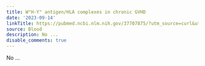```yaml
---
title: W"H-Y" antigen/HLA complexes in chronic GVHD
date: '2023-09-14'
linkTitle: https://pubmed.ncbi.nlm.nih.gov/37707875/?utm_source=curl&utm_medium=rss&utm_campaign=journals&utm_content=7603509&fc=None&ff=20230914180826&v=2.17.9.post6+86293ac
source: Blood
description: No ...
disable_comments: true
---
```

No ...